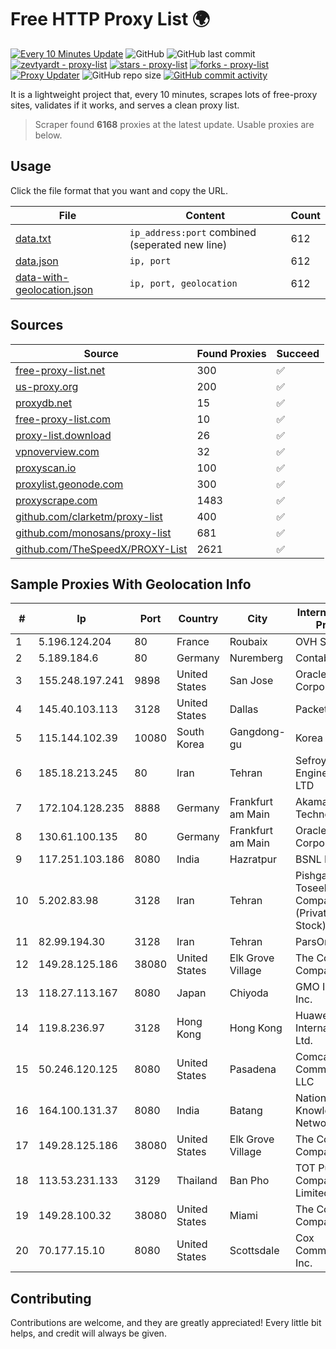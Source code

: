
# Free HTTP Proxy List 🌍

[![Every 10 Minutes Update](https://github.com/mertguvencli/http-proxy-list/actions/workflows/main.yml/badge.svg?branch=main)](https://github.com/mertguvencli/http-proxy-list/actions/workflows/main.yml)
![GitHub](https://img.shields.io/github/license/mertguvencli/http-proxy-list)
![GitHub last commit](https://img.shields.io/github/last-commit/mertguvencli/http-proxy-list)
[![zevtyardt - proxy-list](https://img.shields.io/static/v1?label=zevtyardt&message=proxy-list&color=blue&logo=github)](https://github.com/zevtyardt/proxy-list "Go to GitHub repo")
[![stars - proxy-list](https://img.shields.io/github/stars/zevtyardt/proxy-list?style=social)](https://github.com/zevtyardt/proxy-list)
[![forks - proxy-list](https://img.shields.io/github/forks/zevtyardt/proxy-list?style=social)](https://github.com/zevtyardt/proxy-list)
[![Proxy Updater](https://github.com/zevtyardt/proxy-list/workflows/Proxy%20Updater/badge.svg)](https://github.com/zevtyardt/proxy-list/actions?query=workflow:"Proxy+Updater")
![GitHub repo size](https://img.shields.io/github/repo-size/zevtyardt/proxy-list)
[![GitHub commit activity](https://img.shields.io/github/commit-activity/m/zevtyardt/proxy-list?logo=commits)](https://github.com/zevtyardt/proxy-list/commits/main)

It is a lightweight project that, every 10 minutes, scrapes lots of free-proxy sites, validates if it works, and serves a clean proxy list.

> Scraper found **6168** proxies at the latest update. Usable proxies are below.

## Usage

Click the file format that you want and copy the URL.

|File|Content|Count|
|----|-------|-----|
|[data.txt](https://raw.githubusercontent.com/mertguvencli/http-proxy-list/main/proxy-list/data.txt)|`ip_address:port` combined (seperated new line)|612|
|[data.json](https://raw.githubusercontent.com/mertguvencli/http-proxy-list/main/proxy-list/data.json)|`ip, port`|612|
|[data-with-geolocation.json](https://raw.githubusercontent.com/mertguvencli/http-proxy-list/main/proxy-list/data-with-geolocation.json)|`ip, port, geolocation`|612|

## Sources

|Source|Found Proxies|Succeed|
|------|-------------|-------|
|[free-proxy-list.net](https://free-proxy-list.net)|300|✅|
|[us-proxy.org](https://www.us-proxy.org)|200|✅|
|[proxydb.net](http://proxydb.net)|15|✅|
|[free-proxy-list.com](https://free-proxy-list.com/?page=&port=&type%5B%5D=http&type%5B%5D=https&up_time=0&search=Search)|10|✅|
|[proxy-list.download](https://www.proxy-list.download/HTTP)|26|✅|
|[vpnoverview.com](https://vpnoverview.com/privacy/anonymous-browsing/free-proxy-servers)|32|✅|
|[proxyscan.io](https://www.proxyscan.io)|100|✅|
|[proxylist.geonode.com](https://proxylist.geonode.com/api/proxy-list?limit=300&page=1&sort_by=lastChecked&sort_type=desc&protocols=http,https)|300|✅|
|[proxyscrape.com](https://api.proxyscrape.com/v2/?request=displayproxies&protocol=http&timeout=10000&country=all&ssl=all&anonymity=all)|1483|✅|
|[github.com/clarketm/proxy-list](https://raw.githubusercontent.com/clarketm/proxy-list/master/proxy-list-raw.txt)|400|✅|
|[github.com/monosans/proxy-list](https://raw.githubusercontent.com/monosans/proxy-list/main/proxies/http.txt)|681|✅|
|[github.com/TheSpeedX/PROXY-List](https://raw.githubusercontent.com/TheSpeedX/PROXY-List/master/http.txt)|2621|✅|


## Sample Proxies With Geolocation Info

|#|Ip|Port|Country|City|Internet Service Provider|
|-|--|----|-------|----|-------------------------|
|1|5.196.124.204|80|France|Roubaix|OVH SAS|
|2|5.189.184.6|80|Germany|Nuremberg|Contabo GmbH|
|3|155.248.197.241|9898|United States|San Jose|Oracle Corporation|
|4|145.40.103.113|3128|United States|Dallas|Packet Host, Inc.|
|5|115.144.102.39|10080|South Korea|Gangdong-gu|Korea Telecom|
|6|185.18.213.245|80|Iran|Tehran|Sefroyek Pardaz Engineering Co. LTD|
|7|172.104.128.235|8888|Germany|Frankfurt am Main|Akamai Technologies|
|8|130.61.100.135|80|Germany|Frankfurt am Main|Oracle Corporation|
|9|117.251.103.186|8080|India|Hazratpur|BSNL Internet|
|10|5.202.83.98|3128|Iran|Tehran|Pishgaman Toseeh Ertebatat Company (Private Joint Stock)|
|11|82.99.194.30|3128|Iran|Tehran|ParsOnline Co.|
|12|149.28.125.186|38080|United States|Elk Grove Village|The Constant Company|
|13|118.27.113.167|8080|Japan|Chiyoda|GMO Internet, Inc.|
|14|119.8.236.97|3128|Hong Kong|Hong Kong|Huawei International Pte. Ltd.|
|15|50.246.120.125|8080|United States|Pasadena|Comcast Cable Communications, LLC|
|16|164.100.131.37|8080|India|Batang|National Knowledge Network|
|17|149.28.125.186|38080|United States|Elk Grove Village|The Constant Company|
|18|113.53.231.133|3129|Thailand|Ban Pho|TOT Public Company Limited|
|19|149.28.100.32|38080|United States|Miami|The Constant Company|
|20|70.177.15.10|8080|United States|Scottsdale|Cox Communications Inc.|



## Contributing

Contributions are welcome, and they are greatly appreciated! Every
little bit helps, and credit will always be given.

